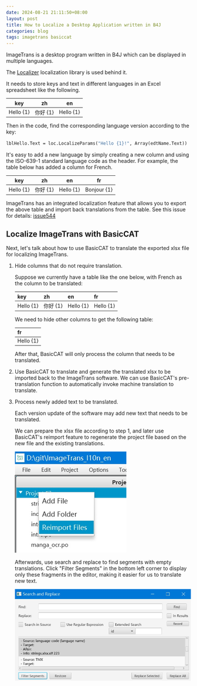 ```yaml
---
date: 2024-08-21 21:11:50+08:00
layout: post
title: How to Localize a Desktop Application written in B4J
categories: blog
tags: imagetrans basiccat
---
```


ImageTrans is a desktop program written in B4J which can be displayed in multiple languages.

The [Localizer](https://www.b4x.com/android/forum/threads/b4x-localizator-localize-your-b4x-applications.68751/#content) localization library is used behind it.

It needs to store keys and text in different languages in an Excel spreadsheet like the following.

| key | zh | en |
|-----------|-----------|-----------|
| Hello {1} | 你好 {1} | Hello {1} |



Then in the code, find the corresponding language version according to the key:

```vb
lblHello.Text = loc.LocalizeParams("Hello {1}!", Array(edtName.Text))
```

It's easy to add a new language by simply creating a new column and using the ISO-639-1 standard language code as the header. For example, the table below has added a column for French.

| key | zh | en | fr |
|-----------|-----------|-----------|-------------|
| Hello {1} | 你好 {1} | Hello {1} | Bonjour {1} |


ImageTrans has an integrated localization feature that allows you to export the above table and import back translations from the table. See this issue for details: [issue544](https://github.com/xulihang/ImageTrans-docs/issues/544)

## Localize ImageTrans with BasicCAT

Next, let's talk about how to use BasicCAT to translate the exported xlsx file for localizing ImageTrans.

1. Hide columns that do not require translation.

   Suppose we currently have a table like the one below, with French as the column to be translated:


   | key | zh | en | fr |
   |-----------|-----------|-----------|-------------|
   | Hello {1} | 你好 {1} | Hello {1} | Hello {1} |


   We need to hide other columns to get the following table:

   | fr |
   |-------------|
   | Hello {1} |

   After that, BasicCAT will only process the column that needs to be translated.


2. Use BasicCAT to translate and generate the translated xlsx to be imported back to the ImageTrans software. We can use BasicCAT's pre-translation function to automatically invoke machine translation to translate.


3. Process newly added text to be translated.

   Each version update of the software may add new text that needs to be translated.

   We can prepare the xlsx file according to step 1, and later use BasicCAT's reimport feature to regenerate the project file based on the new file and the existing translations.


   ![Reimport](/album/localization/reimport.jpg)

   Afterwards, use search and replace to find segments with empty translations. Click "Filter Segments" in the bottom left corner to display only these fragments in the editor, making it easier for us to translate new text.

   ![Segments filtering](/album/localization/filter-segments.jpg)






